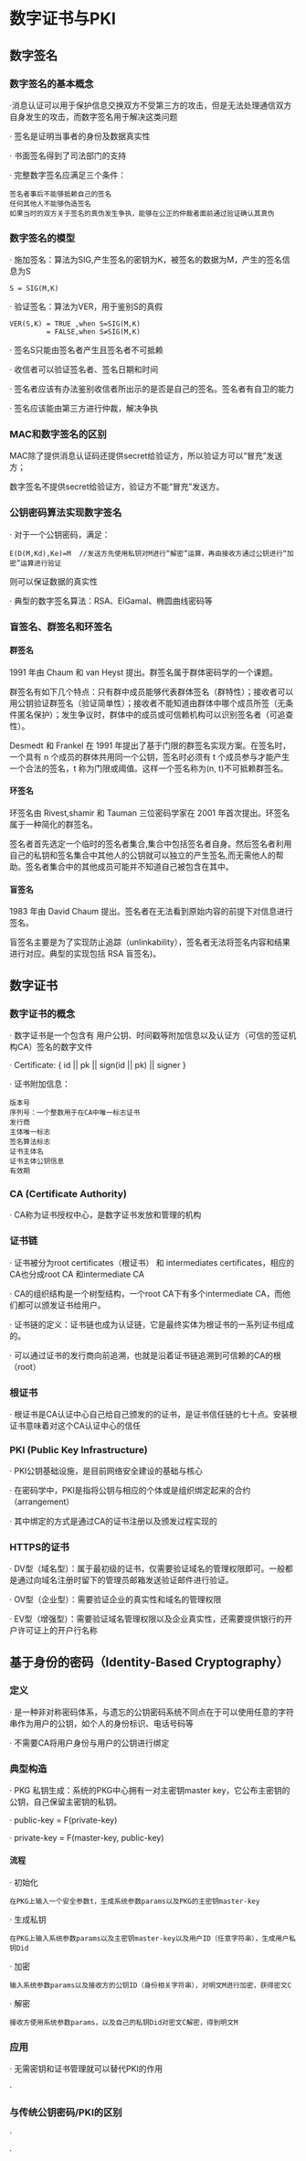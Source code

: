 # 数字证书与PKI
## 数字签名
### 数字签名的基本概念
·消息认证可以用于保护信息交换双方不受第三方的攻击，但是无法处理通信双方自身发生的攻击，而数字签名用于解决这类问题 

· 签名是证明当事者的身份及数据真实性

· 书面签名得到了司法部门的支持

· 完整数字签名应满足三个条件：
```
签名者事后不能够抵赖自己的签名
任何其他人不能够伪造签名
如果当时的双方关于签名的真伪发生争执，能够在公正的仲裁者面前通过验证确认其真伪
```
### 数字签名的模型
· 施加签名：算法为SIG,产生签名的密钥为K，被签名的数据为M，产生的签名信息为S
```
S = SIG(M,K)
```

· 验证签名：算法为VER，用于鉴别S的真假
```
VER(S,K) = TRUE ,when S=SIG(M,K)
         = FALSE,when S≠SIG(M,K)
```

· 签名S只能由签名者产生且签名者不可抵赖

· 收信者可以验证签名者、签名日期和时间

· 签名者应该有办法鉴别收信者所出示的是否是自己的签名。签名者有自卫的能力

· 签名应该能由第三方进行仲裁，解决争执

### MAC和数字签名的区别

MAC除了提供消息认证码还提供secret给验证方，所以验证方可以“冒充”发送方；

数字签名不提供secret给验证方，验证方不能“冒充”发送方。

### 公钥密码算法实现数字签名
· 对于一个公钥密码，满足：
```
E(D(M,Kd),Ke)=M  //发送方先使用私钥对M进行“解密”运算，再由接收方通过公钥进行“加密”运算进行验证

```

则可以保证数据的真实性

· 典型的数字签名算法：RSA、ElGamal、椭圆曲线密码等

### 盲签名、群签名和环签名

#### 群签名

1991 年由 Chaum 和 van Heyst 提出。群签名属于群体密码学的一个课题。

群签名有如下几个特点：只有群中成员能够代表群体签名（群特性）；接收者可以用公钥验证群签名（验证简单性）；接收者不能知道由群体中哪个成员所签（无条件匿名保护）；发生争议时，群体中的成员或可信赖机构可以识别签名者（可追查性）。

Desmedt 和 Frankel 在 1991 年提出了基于门限的群签名实现方案。在签名时，一个具有 n 个成员的群体共用同一个公钥，签名时必须有 t 个成员参与才能产生一个合法的签名，t 称为门限或阈值。这样一个签名称为(n, t)不可抵赖群签名。

#### 环签名

环签名由 Rivest,shamir 和 Tauman 三位密码学家在 2001 年首次提出。环签名属于一种简化的群签名。

签名者首先选定一个临时的签名者集合,集合中包括签名者自身。然后签名者利用自己的私钥和签名集合中其他人的公钥就可以独立的产生签名,而无需他人的帮助。签名者集合中的其他成员可能并不知道自己被包含在其中。

#### 盲签名

1983 年由 David Chaum 提出。签名者在无法看到原始内容的前提下对信息进行签名。

盲签名主要是为了实现防止追踪（unlinkability），签名者无法将签名内容和结果进行对应。典型的实现包括 RSA 盲签名)。

## 数字证书
### 数字证书的概念
· 数字证书是一个包含有 用户公钥、时间戳等附加信息以及认证方（可信的签证机构CA）签名的数字文件

· Certificate: { id || pk || sign(id || pk) || signer } 

· 证书附加信息：
```
版本号
序列号：一个整数用于在CA中唯一标志证书
发行商
主体唯一标志
签名算法标志
证书主体名
证书主体公钥信息
有效期
```

### CA (Certificate Authority)
· CA称为证书授权中心，是数字证书发放和管理的机构

### 证书链
· 证书被分为root certificates（根证书） 和 intermediates certificates，相应的CA也分成root CA 和intermediate CA

· CA的组织结构是一个树型结构，一个root CA下有多个intermediate CA，而他们都可以颁发证书给用户。

· 证书链的定义：证书链也成为认证链，它是最终实体为根证书的一系列证书组成的。 

· 可以通过证书的发行商向前追溯，也就是沿着证书链追溯到可信赖的CA的根（root）

### 根证书
· 根证书是CA认证中心自己给自己颁发的的证书，是证书信任链的七十点。安装根证书意味着对这个CA认证中心的信任

### PKI (Public Key Infrastructure)
· PKI公钥基础设施，是目前网络安全建设的基础与核心

· 在密码学中，PKI是指将公钥与相应的个体或是组织绑定起来的合约（arrangement）

· 其中绑定的方式是通过CA的证书注册以及颁发过程实现的

### HTTPS的证书
· DV型（域名型）：属于最初级的证书，仅需要验证域名的管理权限即可。一般都是通过向域名注册时留下的管理员邮箱发送验证邮件进行验证。

· OV型（企业型）：需要验证企业的真实性和域名的管理权限

· EV型（增强型）：需要验证域名管理权限以及企业真实性，还需要提供银行的开户许可证上的开户行名称

## 基于身份的密码（Identity-Based Cryptography）
### 定义
· 是一种非对称密码体系，与遗忘的公钥密码系统不同点在于可以使用任意的字符串作为用户的公钥，如个人的身份标识、电话号码等

· 不需要CA将用户身份与用户的公钥进行绑定

### 典型构造
· PKG 私钥生成：系统的PKG中心拥有一对主密钥master key，它公布主密钥的公钥，自己保留主密钥的私钥。

· public-key = F(private-key)

· private-key = F(master-key, public-key)

#### 流程
· 初始化
```
在PKG上输入一个安全参数t，生成系统参数params以及PKG的主密钥master-key
```

· 生成私钥
```
在PKG上输入系统参数params以及主密钥master-key以及用户ID（任意字符串），生成用户私钥Did
```

· 加密
```
输入系统参数params以及接收方的公钥ID（身份相关字符串），对明文M进行加密，获得密文C
```

· 解密
```
接收方使用系统参数params，以及自己的私钥Did对密文C解密，得到明文M
```


### 应用
· 无需密钥和证书管理就可以替代PKI的作用

· 

### 与传统公钥密码/PKI的区别
· 

· 
